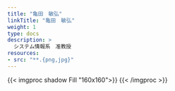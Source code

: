 ```yaml
---
title: "亀田　敏弘"
linkTitle: "亀田　敏弘"
weight: 1
type: docs
description: >
  システム情報系　准教授  
resources:
- src: "**.{png,jpg}"
---
```


{{< imgproc shadow Fill "160x160">}}
{{< /imgproc >}}



